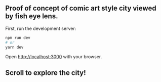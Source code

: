 ## Proof of concept of comic art style city viewed by fish eye lens.

First, run the development server:

```bash
npm run dev
# or
yarn dev
```

Open [http://localhost:3000](http://localhost:3000) with your browser.

## Scroll to explore the city!
